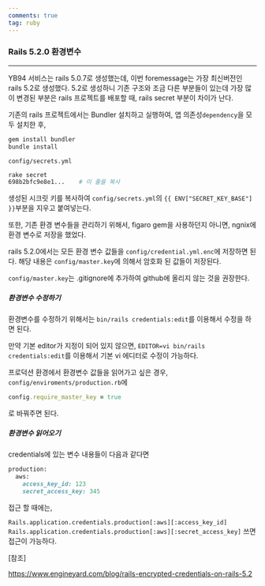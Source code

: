 ```yaml
---
comments: true
tag: ruby
---
```




### Rails 5.2.0 환경변수

--------

YB94 서비스는 rails 5.0.7로 생성했는데, 이번 foremessage는 가장 최신버전인 rails 5.2로 생성했다. 5.2로 생성하니 기존 구조와 조금 다른 부분들이 있는데  가장 많이 변경된 부분은 rails 프로젝트를 배포할 때, rails secret 부분이 차이가 난다.

기존의 rails 프로젝트에서는 Bundler 설치하고 실행하여, 앱 의존성`dependency`을 모두 설치한 후,

```bash
gem install bundler
bundle install
```

 `config/secrets.yml`

```bash
rake secret
698b2bfc9e8e1...    # 이 줄을 복사
```

생성된 시크릿 키를 복사하여 `config/secrets.yml`의 `{{ ENV["SECRET_KEY_BASE"] }}`부분을 지우고 붙여넣는다.

또한, 기존 환경 변수들을 관리하기 위해서, figaro gem을 사용하던지 아니면, ngnix에 환경 변수로 저장을 했었다.



rails 5.2.0에서는 모든 환경 변수 값들을 `config/credential.yml.enc`에 저장하면 된다. 해당 내용은 `config/master.key`에 의해서 암호화 된 값들이 저장된다. 

`config/master.key`는 .gitignore에 추가하여 github에 올리지 않는 것을 권장한다. 



##### 환경변수 수정하기

환경변수를 수정하기 위해서는 `bin/rails credentials:edit`를 이용해서 수정을 하면 된다.

만약 기본 editor가 지정이 되어 있지 않으면, `EDITOR=vi bin/rails credentials:edit`를 이용해서 기본 vi 에디터로 수정이 가능하다.



프로덕션 환경에서 환경변수 값들을 읽어가고 싶은 경우, `config/enviroments/production.rb`에 

~~~ruby
config.require_master_key = true
~~~

로 바꿔주면 된다.



##### 환경변수 읽어오기

credentials에 있는 변수 내용들이 다음과 같다면 

~~~ruby
production:
  aws:
    access_key_id: 123
    secret_access_key: 345
~~~

접근 할 때에는, 

 `Rails.application.credentials.production[:aws][:access_key_id]` `Rails.application.credentials.production[:aws][:secret_access_key]`  쓰면 접근이 가능하다.



[참조]

https://www.engineyard.com/blog/rails-encrypted-credentials-on-rails-5.2